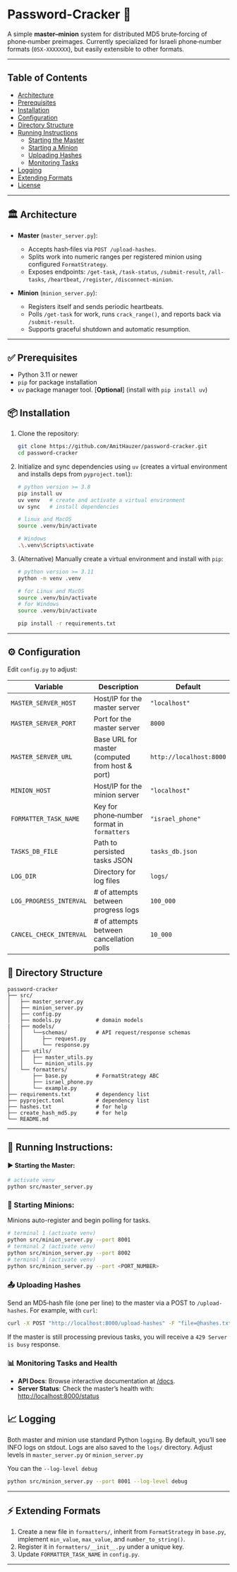 # Password-Cracker 🔎

A simple **master–minion** system for distributed MD5 brute‑forcing of phone‑number preimages. Currently specialized for Israeli phone‑number formats (`05X-XXXXXXX`), but easily extensible to other formats.

---

## Table of Contents

* [Architecture](#architecture)
* [Prerequisites](#prerequisites)
* [Installation](#installation)
* [Configuration](#configuration)
* [Directory Structure](#directory-structure)
* [Running Instructions](#running-instructions)
  * [Starting the Master](#starting-the-master)
  * [Starting a Minion](#starting-a-minion)
  * [Uploading Hashes](#uploading-hashes)
  * [Monitoring Tasks](#monitoring-tasks)
* [Logging](#logging)
* [Extending Formats](#extending-formats)
* [License](#license)

---

## 🏛 Architecture

* **Master** (`master_server.py`):

  * Accepts hash‑files via `POST /upload-hashes`.
  * Splits work into numeric ranges per registered minion using configured `FormatStrategy`.
  * Exposes endpoints: `/get-task`, `/task-status`, `/submit-result`, `/all-tasks`, `/heartbeat`, `/register`, `/disconnect-minion`.


* **Minion** (`minion_server.py`):

  * Registers itself and sends periodic heartbeats.
  * Polls `/get-task` for work, runs `crack_range()`, and reports back via `/submit-result`.
  * Supports graceful shutdown and automatic resumption.

---

## ✅ Prerequisites

* Python 3.11 or newer
* `pip` for package installation
* `uv` package manager tool. [**Optional**] (install with `pip install uv`)

## 📦 Installation

1. Clone the repository:

   ```bash
   git clone https://github.com/AmitHauzer/password-cracker.git
   cd password-cracker
   ```
2. Initialize and sync dependencies using `uv` (creates a virtual environment and installs deps from `pyproject.toml`):

   ```bash
   # python version >= 3.8
   pip install uv 
   uv venv   # create and activate a virtual environment
   uv sync   # install dependencies
   
   # linux and MacOS
   source .venv/bin/activate

   # Windows
   .\.venv\Scripts\activate
   ```
3. (Alternative) Manually create a virtual environment and install with `pip`:

   ```bash
   # python version >= 3.11
   python -m venv .venv
   
   # for Linux and MacOS
   source .venv/bin/activate
   # for Windows
   source .venv/bin/activate

   pip install -r requirements.txt
   ```
---
## ⚙️ Configuration

Edit `config.py` to adjust:

| Variable                | Description                                     | Default                 |   
| ----------------------- | ----------------------------------------------- | ----------------------- | 
| `MASTER_SERVER_HOST`    | Host/IP for the master server                   | `"localhost"`           |
| `MASTER_SERVER_PORT`    | Port for the master server                      | `8000`                  |   
| `MASTER_SERVER_URL`     | Base URL for master (computed from host & port) | `http://localhost:8000` |   
| `MINION_HOST`           | Host/IP for the minion server                   | `"localhost"`           |   
| `FORMATTER_TASK_NAME`   | Key for phone‑number format in `formatters`     | `"israel_phone"`        |  
| `TASKS_DB_FILE`         | Path to persisted tasks JSON                    | `tasks_db.json`         |
| `LOG_DIR`               | Directory for log files                         | `logs/`                
| `LOG_PROGRESS_INTERVAL` | # of attempts between progress logs             | `100_000`            |
| `CANCEL_CHECK_INTERVAL` | # of attempts between cancellation polls        | `10_000`                |

## 📂 Directory Structure

```
password-cracker
├── src/
│   ├── master_server.py
│   ├── minion_server.py
│   ├── config.py
│   ├── models.py           # domain models
|   ├── models/
│   │   └──schemas/         # API request/response schemas
│   │      ├── request.py
│   │      └── response.py
│   ├── utils/
│   │   ├── master_utils.py
│   │   └── minion_utils.py
│   └── formatters/
│       ├── base.py         # FormatStrategy ABC
│       ├── israel_phone.py
│       └── example.py
├── requirements.txt        # dependency list
├── pyproject.toml          # dependency list
├── hashes.txt              # for help
├── create_hash_md5.py      # for help
└── README.md
```
---

## 🚀 Running Instructions:

#### ▶️ Starting the Master:

```bash
# activate venv
python src/master_server.py
```

### 🤖 Starting Minions:
Minions auto-register and begin polling for tasks.
```bash
# terminal 1 (activate venv)
python src/minion_server.py --port 8001
# terminal 2 (activate venv)
python src/minion_server.py --port 8002
# terminal 3 (activate venv)
python src/minion_server.py --port <PORT_NUMBER>
```

### 📤 Uploading Hashes

Send an MD5‑hash file (one per line) to the master via a POST to `/upload-hashes`. For example, with `curl`:

```bash
curl -X POST "http://localhost:8000/upload-hashes" -F "file=@hashes.txt"
```

If the master is still processing previous tasks, you will receive a `429 Server is busy` response.

### 📊 Monitoring Tasks and Health

* **API Docs**: Browse interactive documentation at [/docs](http://localhost:8000/docs).
* **Server Status**: Check the master’s health with: [http://localhost:8000/status](http://localhost:8000/status)
    
## 📈 Logging

Both master and minion use standard Python `logging`. By default, you’ll see INFO logs on stdout. Logs are also saved to the `logs/` directory. Adjust levels in `master_server.py` or `minion_server.py`

You can the `--log-level debug`
``` bash
python src/minion_server.py --port 8001 --log-level debug
```

---

## ⚡ Extending Formats

1. Create a new file in `formatters/`, inherit from `FormatStrategy` in `base.py`, implement `min_value`, `max_value`, and `number_to_string()`.
2. Register it in `formatters/__init__.py` under a unique key.
3. Update `FORMATTER_TASK_NAME` in `config.py`.

---
